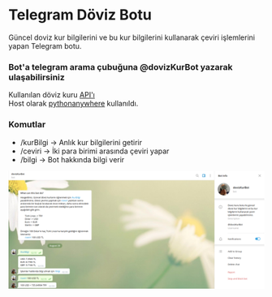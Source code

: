 # Telegram Döviz Botu

Güncel doviz kur bilgilerini ve bu kur bilgilerini kullanarak çeviri işlemlerini yapan Telegram botu.
### Bot'a telegram arama çubuğuna @dovizKurBot yazarak ulaşabilirsiniz


Kullanılan döviz kuru [API'ı](http://exchangeratesapi.io/)<br/>
Host olarak [pythonanywhere](https://www.pythonanywhere.com/) kullanıldı.


### Komutlar
* /kurBilgi -> Anlık kur bilgilerini getirir
* /ceviri -> İki para birimi arasında çeviri yapar
* /bilgi -> Bot hakkında bilgi verir

![Screenshot of the bot](/ss.png)
